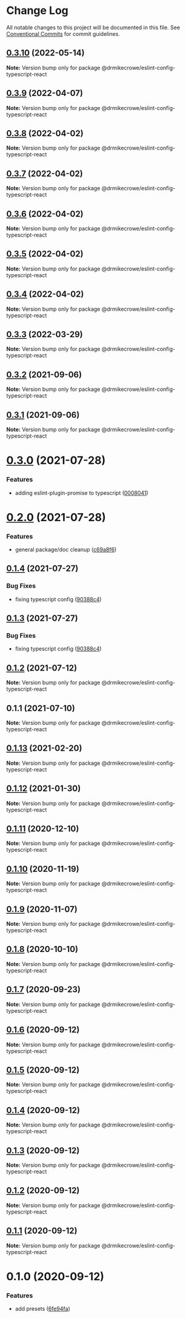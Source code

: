 # Change Log

All notable changes to this project will be documented in this file.
See [Conventional Commits](https://conventionalcommits.org) for commit guidelines.

## [0.3.10](https://github.com/drmikecrowe/configs/compare/@drmikecrowe/eslint-config-typescript-react@0.3.9...@drmikecrowe/eslint-config-typescript-react@0.3.10) (2022-05-14)

**Note:** Version bump only for package @drmikecrowe/eslint-config-typescript-react





## [0.3.9](https://github.com/drmikecrowe/configs/compare/@drmikecrowe/eslint-config-typescript-react@0.3.8...@drmikecrowe/eslint-config-typescript-react@0.3.9) (2022-04-07)

**Note:** Version bump only for package @drmikecrowe/eslint-config-typescript-react





## [0.3.8](https://github.com/drmikecrowe/configs/compare/@drmikecrowe/eslint-config-typescript-react@0.3.7...@drmikecrowe/eslint-config-typescript-react@0.3.8) (2022-04-02)

**Note:** Version bump only for package @drmikecrowe/eslint-config-typescript-react





## [0.3.7](https://github.com/drmikecrowe/configs/compare/@drmikecrowe/eslint-config-typescript-react@0.3.6...@drmikecrowe/eslint-config-typescript-react@0.3.7) (2022-04-02)

**Note:** Version bump only for package @drmikecrowe/eslint-config-typescript-react





## [0.3.6](https://github.com/drmikecrowe/configs/compare/@drmikecrowe/eslint-config-typescript-react@0.3.5...@drmikecrowe/eslint-config-typescript-react@0.3.6) (2022-04-02)

**Note:** Version bump only for package @drmikecrowe/eslint-config-typescript-react





## [0.3.5](https://github.com/drmikecrowe/configs/compare/@drmikecrowe/eslint-config-typescript-react@0.3.4...@drmikecrowe/eslint-config-typescript-react@0.3.5) (2022-04-02)

**Note:** Version bump only for package @drmikecrowe/eslint-config-typescript-react





## [0.3.4](https://github.com/drmikecrowe/configs/compare/@drmikecrowe/eslint-config-typescript-react@0.3.3...@drmikecrowe/eslint-config-typescript-react@0.3.4) (2022-04-02)

**Note:** Version bump only for package @drmikecrowe/eslint-config-typescript-react





## [0.3.3](https://github.com/drmikecrowe/configs/compare/@drmikecrowe/eslint-config-typescript-react@0.3.2...@drmikecrowe/eslint-config-typescript-react@0.3.3) (2022-03-29)

**Note:** Version bump only for package @drmikecrowe/eslint-config-typescript-react





## [0.3.2](https://github.com/drmikecrowe/configs/compare/@drmikecrowe/eslint-config-typescript-react@0.3.1...@drmikecrowe/eslint-config-typescript-react@0.3.2) (2021-09-06)

**Note:** Version bump only for package @drmikecrowe/eslint-config-typescript-react





## [0.3.1](https://github.com/drmikecrowe/configs/compare/@drmikecrowe/eslint-config-typescript-react@0.3.0...@drmikecrowe/eslint-config-typescript-react@0.3.1) (2021-09-06)

**Note:** Version bump only for package @drmikecrowe/eslint-config-typescript-react





# [0.3.0](https://github.com/drmikecrowe/configs/compare/@drmikecrowe/eslint-config-typescript-react@0.2.0...@drmikecrowe/eslint-config-typescript-react@0.3.0) (2021-07-28)


### Features

* adding eslint-plugin-promise to typescript ([0008041](https://github.com/drmikecrowe/configs/commit/000804187fc90abc0789626758f4bfedf8e199d8))





# [0.2.0](https://github.com/drmikecrowe/configs/compare/@drmikecrowe/eslint-config-typescript-react@0.1.4...@drmikecrowe/eslint-config-typescript-react@0.2.0) (2021-07-28)


### Features

* general package/doc cleanup ([c69a8f6](https://github.com/drmikecrowe/configs/commit/c69a8f60a03531f44d7996955d48d522d9637427))





## [0.1.4](https://github.com/drmikecrowe/configs/compare/@drmikecrowe/eslint-config-typescript-react@0.1.2...@drmikecrowe/eslint-config-typescript-react@0.1.4) (2021-07-27)

### Bug Fixes

- fixing typescript config ([90388c4](https://github.com/drmikecrowe/configs/commit/90388c4a744ba11070f668e752123d549994c4fb))

## [0.1.3](https://github.com/drmikecrowe/configs/compare/@drmikecrowe/eslint-config-typescript-react@0.1.2...@drmikecrowe/eslint-config-typescript-react@0.1.3) (2021-07-27)

### Bug Fixes

- fixing typescript config ([90388c4](https://github.com/drmikecrowe/configs/commit/90388c4a744ba11070f668e752123d549994c4fb))

## [0.1.2](https://github.com/drmikecrowe/configs/compare/@drmikecrowe/eslint-config-typescript-react@0.1.1...@drmikecrowe/eslint-config-typescript-react@0.1.2) (2021-07-12)

**Note:** Version bump only for package @drmikecrowe/eslint-config-typescript-react

## 0.1.1 (2021-07-10)

**Note:** Version bump only for package @drmikecrowe/eslint-config-typescript-react

## [0.1.13](https://github.com/drmikecrowe/configs/compare/@drmikecrowe/eslint-config-typescript-react@0.1.12...@drmikecrowe/eslint-config-typescript-react@0.1.13) (2021-02-20)

**Note:** Version bump only for package @drmikecrowe/eslint-config-typescript-react

## [0.1.12](https://github.com/drmikecrowe/configs/compare/@drmikecrowe/eslint-config-typescript-react@0.1.11...@drmikecrowe/eslint-config-typescript-react@0.1.12) (2021-01-30)

**Note:** Version bump only for package @drmikecrowe/eslint-config-typescript-react

## [0.1.11](https://github.com/drmikecrowe/configs/compare/@drmikecrowe/eslint-config-typescript-react@0.1.10...@drmikecrowe/eslint-config-typescript-react@0.1.11) (2020-12-10)

**Note:** Version bump only for package @drmikecrowe/eslint-config-typescript-react

## [0.1.10](https://github.com/drmikecrowe/configs/compare/@drmikecrowe/eslint-config-typescript-react@0.1.9...@drmikecrowe/eslint-config-typescript-react@0.1.10) (2020-11-19)

**Note:** Version bump only for package @drmikecrowe/eslint-config-typescript-react

## [0.1.9](https://github.com/drmikecrowe/configs/compare/@drmikecrowe/eslint-config-typescript-react@0.1.8...@drmikecrowe/eslint-config-typescript-react@0.1.9) (2020-11-07)

**Note:** Version bump only for package @drmikecrowe/eslint-config-typescript-react

## [0.1.8](https://github.com/drmikecrowe/configs/compare/@drmikecrowe/eslint-config-typescript-react@0.1.7...@drmikecrowe/eslint-config-typescript-react@0.1.8) (2020-10-10)

**Note:** Version bump only for package @drmikecrowe/eslint-config-typescript-react

## [0.1.7](https://github.com/drmikecrowe/configs/compare/@drmikecrowe/eslint-config-typescript-react@0.1.6...@drmikecrowe/eslint-config-typescript-react@0.1.7) (2020-09-23)

**Note:** Version bump only for package @drmikecrowe/eslint-config-typescript-react

## [0.1.6](https://github.com/drmikecrowe/configs/compare/@drmikecrowe/eslint-config-typescript-react@0.1.5...@drmikecrowe/eslint-config-typescript-react@0.1.6) (2020-09-12)

**Note:** Version bump only for package @drmikecrowe/eslint-config-typescript-react

## [0.1.5](https://github.com/drmikecrowe/configs/compare/@drmikecrowe/eslint-config-typescript-react@0.1.4...@drmikecrowe/eslint-config-typescript-react@0.1.5) (2020-09-12)

**Note:** Version bump only for package @drmikecrowe/eslint-config-typescript-react

## [0.1.4](https://github.com/drmikecrowe/configs/compare/@drmikecrowe/eslint-config-typescript-react@0.1.3...@drmikecrowe/eslint-config-typescript-react@0.1.4) (2020-09-12)

**Note:** Version bump only for package @drmikecrowe/eslint-config-typescript-react

## [0.1.3](https://github.com/drmikecrowe/configs/compare/@drmikecrowe/eslint-config-typescript-react@0.1.2...@drmikecrowe/eslint-config-typescript-react@0.1.3) (2020-09-12)

**Note:** Version bump only for package @drmikecrowe/eslint-config-typescript-react

## [0.1.2](https://github.com/drmikecrowe/configs/compare/@drmikecrowe/eslint-config-typescript-react@0.1.1...@drmikecrowe/eslint-config-typescript-react@0.1.2) (2020-09-12)

**Note:** Version bump only for package @drmikecrowe/eslint-config-typescript-react

## [0.1.1](https://github.com/drmikecrowe/configs/compare/@drmikecrowe/eslint-config-typescript-react@0.1.0...@drmikecrowe/eslint-config-typescript-react@0.1.1) (2020-09-12)

**Note:** Version bump only for package @drmikecrowe/eslint-config-typescript-react

# 0.1.0 (2020-09-12)

### Features

- add presets ([6fe94fa](https://github.com/drmikecrowe/configs/commit/6fe94fae4ed9d80b18833c9e5a3f51f710ebda43))
